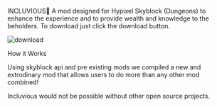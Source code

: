 INCLUVIOUS👋
A mod designed for Hypixel Skyblock (Dungeons) to enhance the experience and to provide wealth and knowledge to the beholders. To download just click the download button.

![download](https://user-images.githubusercontent.com/111708015/186116035-bd34fe8f-b113-42f7-9538-f73073db906d.jpg)


How it Works
  
Using skyblock api and pre existing mods we compiled a new and extrodinary mod that allows users to do more than any other mod combined!



Incluvious would not be possible without other open source projects.
